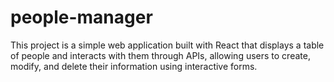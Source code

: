 # people-manager
This project is a simple web application built with React that displays a table of people and interacts with them through APIs, allowing users to create, modify, and delete their information using interactive forms.
